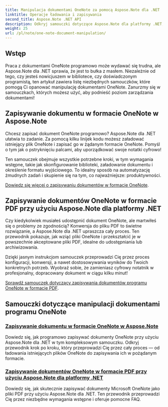 ```yaml
---
title: Manipulacja dokumentami OneNote za pomocą Aspose.Note dla .NET
linktitle: Operacje ładowania i zapisywania
second_title: Aspose.Note .NET API
description: Odkryj samouczki dotyczące Aspose.Note dla platformy .NET, skupiające się na tworzeniu, zapisywaniu i konwertowaniu dokumentów programu OneNote, z praktycznymi, łatwymi do zrozumienia przykładami i odpowiedziami na często zadawane pytania.
weight: 25
url: /pl/note/one-note-document-manipulation/
---
```

## Wstęp

Praca z dokumentami OneNote programowo może wydawać się trudna, ale Aspose.Note dla .NET sprawia, że jest to bułka z masłem. Niezależnie od tego, czy jesteś nowicjuszem w bibliotece, czy doświadczonym programistą, ten artykuł zawiera listę niezbędnych samouczków, które pomogą Ci opanować manipulację dokumentami OneNote. Zanurzmy się w samouczkach, których możesz użyć, aby podnieść poziom zarządzania dokumentami!

## Zapisywanie dokumentu w formacie OneNote w Aspose.Note  

Chcesz zapisać dokument OneNote programowo? Aspose.Note dla .NET ułatwia to zadanie. Za pomocą kilku linijek kodu możesz załadować istniejący plik OneNote i zapisać go w żądanym formacie OneNote. Pomyśl o tym jak o pstryknięciu palcami, aby uporządkować swoje notatki cyfrowo!  

Ten samouczek obejmuje wszystkie potrzebne kroki, w tym wymagania wstępne, takie jak skonfigurowanie biblioteki, załadowanie dokumentu i określenie formatu wyjściowego. To idealny sposób na automatyzację żmudnych zadań i skupienie się na tym, co najważniejsze: produktywności.  

[Dowiedz się więcej o zapisywaniu dokumentów w formacie OneNote](./saving-document-to-one-note-format/).  

## Zapisywanie dokumentów OneNote w formacie PDF przy użyciu Aspose.Note dla platformy .NET  

Czy kiedykolwiek musiałeś udostępnić dokument OneNote, ale martwiłeś się o problemy ze zgodnością? Konwersja do pliku PDF to świetne rozwiązanie, a Aspose.Note dla .NET upraszcza cały proces. Ten przewodnik pokazuje, jak wziąć pliki OneNote i przekształcić je w powszechnie akceptowane pliki PDF, idealne do udostępniania lub archiwizowania.  

Dzięki jasnym instrukcjom samouczek przeprowadzi Cię przez proces konfiguracji, konwersji, a nawet dostosowywania wyników do Twoich konkretnych potrzeb. Wyobraź sobie, że zamieniasz cyfrowy notatnik w profesjonalny, dopracowany dokument w ciągu kilku minut!  

[Sprawdź samouczek dotyczący zapisywania dokumentów programu OneNote w formacie PDF](./saving-one-note-document-pdf/).  

## Samouczki dotyczące manipulacji dokumentami programu OneNote
### [Zapisywanie dokumentu w formacie OneNote w Aspose.Note](./saving-document-to-one-note-format/)
Dowiedz się, jak programowo zapisywać dokumenty OneNote przy użyciu Aspose.Note dla .NET w tym kompleksowym samouczku. Odkryj przewodnik krok po kroku, który przeprowadzi Cię przez cały proces — od ładowania istniejących plików OneNote do zapisywania ich w pożądanym formacie.
### [Zapisywanie dokumentów OneNote w formacie PDF przy użyciu Aspose.Note dla platformy .NET](./saving-one-note-document-pdf/)
Dowiedz się, jak skutecznie zapisywać dokumenty Microsoft OneNote jako pliki PDF przy użyciu Aspose.Note dla .NET. Ten przewodnik przeprowadzi Cię przez niezbędne wymagania wstępne i oferuje pomocne FAQ.